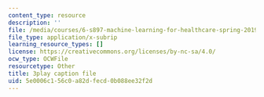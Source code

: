 ```yaml
---
content_type: resource
description: ''
file: /media/courses/6-s897-machine-learning-for-healthcare-spring-2019/5e0006c156c0a82dfecd0b088ee32f2d_aJqgO8e37_g.srt
file_type: application/x-subrip
learning_resource_types: []
license: https://creativecommons.org/licenses/by-nc-sa/4.0/
ocw_type: OCWFile
resourcetype: Other
title: 3play caption file
uid: 5e0006c1-56c0-a82d-fecd-0b088ee32f2d
---
```

